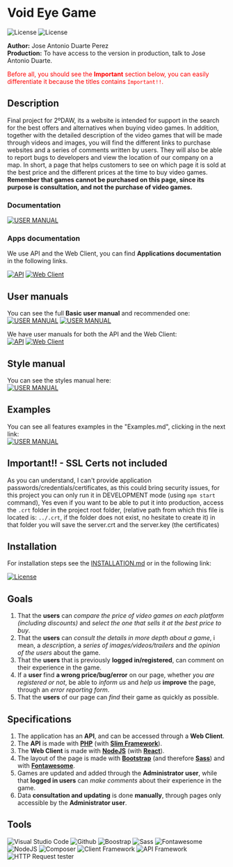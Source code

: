 # Void Eye Game
![License](https://img.shields.io/static/v1?label=License&message=ISC&color=green) ![License](https://img.shields.io/static/v1?label=Tags&message=1.2.2&color=yellow)

**Author:** Jose Antonio Duarte Perez<br/>
**Production:** To have access to the version in production, talk to Jose Antonio Duarte.

<span style="color:red;"> Before all, you should see the **Important** section below, you can easily differentiate it because the titles contains `Important!!`.</span>

## Description
Final project for 2ºDAW, its a website is intended for support in the search for the best offers and alternatives when buying video games. In addition, together with the detailed description of the video games that will be made through videos and images, you will find the different links to purchase websites and a series of comments written by users. They will also be able to report bugs to developers and view the location of our company on a map. In short, a page that helps customers to see on which page it is sold at the best price and the different prices at the time to buy video games. **Remember that games cannot be purchased on this page, since its purpose is consultation, and not the purchase of video games.**

### Documentation
[![USER MANUAL](https://img.shields.io/static/v1?label=PDF&message=Documentation&color=ED1C24&style=for-the-badge)](./docs/VoidEyeGame-Documentation.pdf)<br/>

### Apps documentation
We use API and the Web Client, you can find **Applications documentation** in the following links.

[![API](https://img.shields.io/static/v1?label=See&message=API&color=informational&style=for-the-badge)](void-eye-games-api) [![Web Client](https://img.shields.io/static/v1?label=See&message=Web%20Client&color=informational&style=for-the-badge)](void-eye-games-client)

## User manuals
You can see the full **Basic user manual** and recommended one:<br/> [![USER MANUAL](https://img.shields.io/static/v1?label=See&message=Basic%20user%20manual&color=informational&style=for-the-badge)](./docs/manuals/BasicUserManual.md) [![USER MANUAL](https://img.shields.io/static/v1?label=PDF&message=Basic%20user%20manual&color=ED1C24&style=for-the-badge)](./docs/VoidEyeGames-Documentation.pdf)<br/>

We have user manuals for both the API and the Web Client:<br/> [![API](https://img.shields.io/static/v1?label=See&message=API&color=informational&style=for-the-badge)](void-eye-games-api) [![Web Client](https://img.shields.io/static/v1?label=See&message=Web%20Client&color=informational&style=for-the-badge)](void-eye-games-client)

## Style manual
You can see the styles manual here:<br/> [![USER MANUAL](https://img.shields.io/static/v1?label=PDF&message=Style%20manual&color=ED1C24&style=for-the-badge)](./docs/StyleManual.pdf)

## Examples
You can see all features examples in the "Examples.md", clicking in the next link:<br/> [![USER MANUAL](https://img.shields.io/static/v1?label=See&message=Examples&color=informational&style=for-the-badge)](./docs/Examples.md)

## Important!! - SSL Certs not included
As you can understand, I can't provide application passwords/credentials/certificates, as this could bring security issues, for this project you can only run it in DEVELOPMENT mode (using `npm start` command), Yes even if you want to be able to put it into production, access the `.crt` folder in the project root folder, (relative path from which this file is located is: `../.crt`, if the folder does not exist, no hesitate to create it) in that folder you will save the server.crt and the server.key (the certificates)


## Installation
For installation steps see the [INSTALLATION.md](INSTALLATION.md) or in the following link:

[![License](https://img.shields.io/static/v1?label=Review&message=Installation&color=orange&style=for-the-badge)](INSTALLATION.md)

## Goals
1. That the **users** can *compare the price of video games on each platform (including discounts)* and *select the one that sells it at the best price to buy*.
2. That the **users** can *consult the details in more depth about a game*, i mean, a *description*, a *series of images/videos/trailers* and *the opinion of the users* about the game.
3. That the **users** that is previously **logged in/registered**, can comment on their experience in the game.
4. If a **user** find **a wrong price/bug/error** on our page, whether *you are registered or not*, be able to *inform us* and *help us* **improve** the page, through an *error reporting form*.
5. That the **users** of our page can *find* their game as quickly as possible.

## Specifications
1. The application has an **API**, and can be accessed through a **Web Client**.
2. The **API** is made with **[PHP](https://www.php.net/)** (with **[Slim Framework](https://www.slimframework.com/)**).
3. The **Web Client** is made with **[NodeJS](https://nodejs.org/es/)** (with **[React](https://es.reactjs.org/)**).
4. The layout of the page is made with **[Bootstrap](https://getbootstrap.com/)** (and therefore **[Sass](https://sass-lang.com/)**) and with **[Fontawesome](https://fontawesome.com/)**.
5. Games are updated and added through the **Administrator user**, while that **logged in users** can *make comments* about their experience in the game.
6. Data **consultation and updating** is done **manually**, through pages only accessible by the **Administrator user**.

## Tools

![Visual Studio Code](https://img.shields.io/static/v1?label=IDE&message=Visual%20Studio%20Code&color=034987) ![Github](https://img.shields.io/static/v1?label=Version%20control&message=Github&color=24292f) ![Boostrap](https://img.shields.io/static/v1?label=Styles&message=Boostrap&color=4c0bce) ![Sass](https://img.shields.io/static/v1?label=Styles&message=Sass&color=ea7afb) ![Fontawesome](https://img.shields.io/static/v1?label=Styles&message=Fontawesome&color=74c0fc) ![NodeJS](https://img.shields.io/static/v1?label=Client%20Runtime%20Environment&message=NodeJS&color=039f00) ![Composer](https://img.shields.io/static/v1?label=API%20Runtime%20Environment&message=Composer&color=e77922) ![Client Framework](https://img.shields.io/static/v1?label=Client%20Framework&message=React&color=25dfca) ![API Framework](https://img.shields.io/static/v1?label=API%20Framework&message=Slim%20Framework&color=719E40) ![HTTP Request tester](https://img.shields.io/static/v1?label=HTTP%20Requests&message=Postman&color=f76935)
